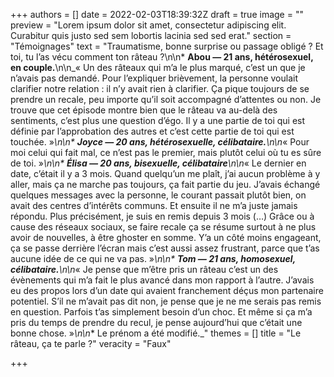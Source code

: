 +++
authors = []
date = 2022-02-03T18:39:32Z
draft = true
image = ""
preview = "Lorem ipsum dolor sit amet, consectetur adipiscing elit. Curabitur quis justo sed sem lobortis lacinia sed sed erat."
section = "Témoignages"
text = "Traumatisme, bonne surprise ou passage obligé ? Et toi, tu l’as vécu comment ton râteau ?\n\n* **Abou — 21 ans, hétérosexuel, en couple.**\n\n_« Un des râteaux qui m’a le plus marqué, c’est un que je n’avais pas demandé. Pour l’expliquer brièvement, la personne voulait clarifier notre relation : il n’y avait rien à clarifier. Ça pique toujours de se prendre un recale, peu importe qu’il soit accompagné d’attentes ou non. Je trouve que cet épisode montre bien que le râteau va au-delà des sentiments, c’est plus une question d’égo. Il y a une partie de toi qui est définie par l’approbation des autres et c’est cette partie de toi qui est touchée. »_\n\n* **Joyce — 20 ans, hétérosexuelle, célibataire.**\n\n_« Pour moi celui qui fait mal, ce n’est pas le premier, mais plutôt celui où tu es sûre de toi. »_\n\n* **Élisa — 20 ans, bisexuelle, célibataire**\n\n_« Le dernier en date, c’était il y a 3 mois. Quand quelqu’un me plaît, j’ai aucun problème à y aller, mais ça ne marche pas toujours, ça fait partie du jeu. J’avais échangé quelques messages avec la personne, le courant passait plutôt bien, on avait des centres d’intérêts communs. Et ensuite il ne m’a juste jamais répondu. Plus précisément, je suis en remis depuis 3 mois (…) Grâce ou à cause des réseaux sociaux, se faire recale ça se résume surtout à ne plus avoir de nouvelles, à être ghoster en somme. Y’a un côté moins engageant, ça se passe derrière l’écran mais c’est aussi assez frustrant, parce que t’as aucune idée de ce qui ne va pas. »_\n\n* **Tom — 21 ans, homosexuel, célibataire.**\n\n_« Je pense que m’être pris un râteau c’est un des évènements qui m’a fait le plus avancé dans mon rapport à l’autre. J’avais eu des propos lors d’un date qui avaient franchement déçus mon partenaire potentiel. S’il ne m’avait pas dit non, je pense que je ne me serais pas remis en question. Parfois t’as simplement besoin d’un choc. Et même si ça m’a pris du temps de prendre du recul, je pense aujourd’hui que c’était une bonne chose. »_\n\n_* Le prénom a été modifié._"
themes = []
title = "Le râteau, ça te parle ?"
veracity = "Faux"

+++
